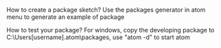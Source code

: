 How to create a package sketch? Use the packages generator in atom menu to generate an example of package


How to test your package? For windows, copy the developing package to C:\Users\[username]\.atom\packages, use "atom -d" to start atom
